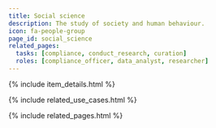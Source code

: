 ```yaml
---
title: Social science
description: The study of society and human behaviour.
icon: fa-people-group
page_id: social_science
related_pages: 
  tasks: [compliance, conduct_research, curation]
  roles: [compliance_officer, data_analyst, researcher]
---
```

{% include item_details.html %}

{% include related_use_cases.html %}

{% include related_pages.html %}
